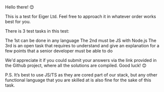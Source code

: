 Hello there! 😊

This is a test for Eiger Ltd. Feel free to approach it in whatever order works best for you.


There is 3 test tasks in this test:


The 1st can be done in any language
The 2nd must be JS with Node.js
The 3rd is an open task that requires to understand and give an explanation for a few points that a senior developer must be able to do


We'd appreciate it if you could submit your answers via the link provided in the Github project, where all the solutions are compiled.
Good luck! 😊

P.S. It’s best to use JS/TS as they are cored part of our stack, but any other functional language that you are skilled at is also fine for the sake of this task. 
